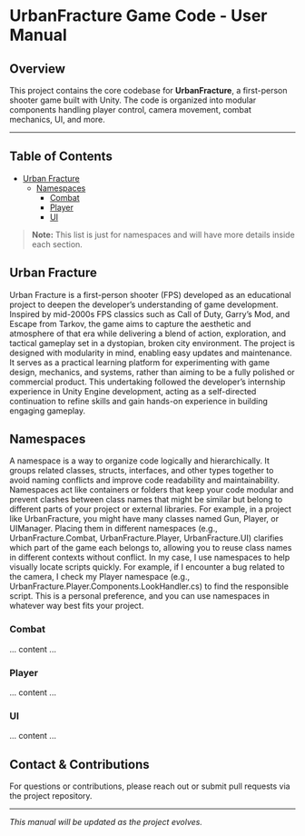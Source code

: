 ﻿# UrbanFracture Game Code - User Manual

## Overview

This project contains the core codebase for **UrbanFracture**, a first-person shooter game built with Unity. The code is organized into modular components handling player control, camera movement, combat mechanics, UI, and more.

---

## Table of Contents
- [Urban Fracture](#urban-fracture)
  - [Namespaces](#namespaces)
    - [Combat](#combat)
    - [Player](#player)
    - [UI](#ui)

> **Note:** This list is just for namespaces and will have more details inside each section.

## Urban Fracture
Urban Fracture is a first-person shooter (FPS) developed as an educational project to deepen the developer’s understanding of game development. Inspired by mid-2000s FPS classics such as Call of Duty, Garry’s Mod, and Escape from Tarkov, 
the game aims to capture the aesthetic and atmosphere of that era while delivering a blend of action, exploration, and tactical gameplay set in a dystopian, broken city environment. The project is designed with modularity in mind, enabling 
easy updates and maintenance. It serves as a practical learning platform for experimenting with game design, mechanics, and systems, rather than aiming to be a fully polished or commercial product. This undertaking followed the developer’s 
internship experience in Unity Engine development, acting as a self-directed continuation to refine skills and gain hands-on experience in building engaging gameplay.

## Namespaces
A namespace is a way to organize code logically and hierarchically. It groups related classes, structs, interfaces, and other types together to avoid naming conflicts and improve code readability and maintainability. Namespaces act like 
containers or folders that keep your code modular and prevent clashes between class names that might be similar but belong to different parts of your project or external libraries. For example, in a project like UrbanFracture, you might 
have many classes named Gun, Player, or UIManager. Placing them in different namespaces (e.g., UrbanFracture.Combat, UrbanFracture.Player, UrbanFracture.UI) clarifies which part of the game each belongs to, allowing you to reuse class 
names in different contexts without conflict. In my case, I use namespaces to help visually locate scripts quickly. For example, if I encounter a bug related to the camera, 
I check my Player namespace (e.g., UrbanFracture.Player.Components.LookHandler.cs) to find the responsible script. This is a personal preference, and you can use namespaces in whatever way best fits your project.


### Combat
... content ...

### Player
... content ...

### UI
... content ...

## Contact & Contributions

For questions or contributions, please reach out or submit pull requests via the project repository.

---

*This manual will be updated as the project evolves.*
